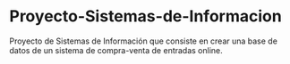 # Proyecto-Sistemas-de-Informacion
Proyecto de Sistemas de Información que consiste en crear una base de datos de un sistema de compra-venta de entradas online.

